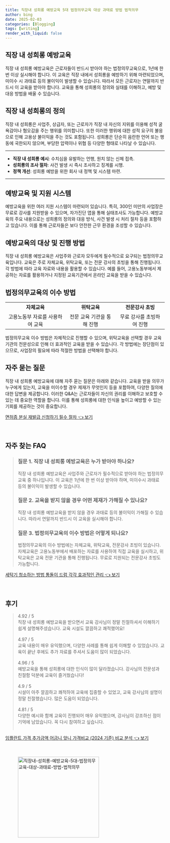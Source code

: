```yaml
---
title: 직장내 성희롱 예방교육 5대 법정의무교육 대상 과태료 방법 법적의무
author: bing
date: 2025-02-03
categories: [Blogging]
tags: [writing]
render_with_liquid: false
---
```



<h2 id='직장내_성희롱_예방교육'>직장 내 성희롱 예방교육</h2>

<p>직장 내 성희롱 예방교육은 근로자들이 반드시 받아야 하는 법정의무교육으로, 1년에 한 번 이상 실시해야 합니다. 이 교육은 직장 내에서 성희롱을 예방하기 위해 마련되었으며, 미이수 시 과태료 등의 불이익이 발생할 수 있습니다. 따라서 모든 근로자는 연말까지 반드시 이 교육을 받아야 합니다. 교육을 통해 성희롱의 정의와 실태를 이해하고, 예방 및 대응 방법을 배울 수 있습니다.</p>

<h2 id='직장내_성희롱의_정의'>직장 내 성희롱의 정의</h2>

<p>직장 내 성희롱은 사업주, 상급자, 또는 근로자가 직장 내 자신의 지위를 이용해 성적 굴욕감이나 혐오감을 주는 행위를 의미합니다. 또한 이러한 행위에 대한 성적 요구의 불응으로 인해 고용상 불이익을 주는 것도 포함됩니다. 성희롱은 단순히 음란한 언어 또는 행동에 국한되지 않으며, 부당한 압력이나 위협 등 다양한 형태로 나타날 수 있습니다.</p>

<hr />

<ul>
    <li><b>직장 내 성희롱 예시</b>: 수치심을 유발하는 언행, 원치 않는 신체 접촉.</li>
    <li><b>성희롱의 조사 절차</b>: 사건 발생 시 즉시 조사하고 징계를 시행.</li>
    <li><b>정책 개선</b>: 성희롱 예방을 위한 회사 내 정책 및 시스템 마련.</li>
</ul>

<hr />

<h2 id='예방교육_및_지원_시스템'>예방교육 및 지원 시스템</h2>

<p>예방교육을 위한 여러 지원 시스템이 마련되어 있습니다. 특히, 300인 미만의 사업장은 무료로 강사를 지원받을 수 있으며, 자가진단 앱을 통해 실태조사도 가능합니다. 예방교육의 주요 내용으로는 성희롱의 정의와 대응 방식, 사건 발생 시 처리 절차 등을 포함하고 있습니다. 이를 통해 근로자들은 보다 안전한 근무 환경을 조성할 수 있습니다.</p>

<h2 id='예방교육의_대상_및_진행방법'>예방교육의 대상 및 진행 방법</h2>

<p>직장 내 성희롱 예방교육은 사업주와 근로자 모두에게 필수적으로 요구되는 법정의무교육입니다. 교육은 주로 자체교육, 위탁교육, 또는 전문 강사의 초빙을 통해 진행됩니다. 각 방법에 따라 교육 자료와 내용을 활용할 수 있습니다. 예를 들어, 고용노동부에서 제공하는 자료를 활용하거나 지정된 교육기관에서 온라인 교육을 받을 수 있습니다.</p>

<h2 id='법정의무교육의_이수_방법'>법정의무교육의 이수 방법</h2>

<table>
    <tr>
        <td style="text-align: center; height: 17px;"><b>자체교육</b></td>
        <td style="text-align: center; height: 17px;"><b>위탁교육</b></td>
        <td style="text-align: center; height: 17px;"><b>전문강사 초빙</b></td>
    </tr>
    <tr>
        <td style="text-align: center; height: 17px;">고용노동부 자료를 사용하여 교육</td>
        <td style="text-align: center; height: 17px;">전문 교육 기관을 통해 진행</td>
        <td style="text-align: center; height: 17px;">무료 강사를 초빙하여 진행</td>
    </tr>
</table>

<p>법정의무교육 이수 방법은 자체적으로 진행할 수 있으며, 위탁교육을 선택할 경우 교육기관의 전문성으로 인해 더 효과적인 교육을 받을 수 있습니다. 각 방법에는 장단점이 있으므로, 사업장의 필요에 따라 적절한 방법을 선택해야 합니다.</p>

<h2 id='자주_묻는_질문'>자주 묻는 질문</h2>

<p>직장 내 성희롱 예방교육에 대해 자주 묻는 질문은 아래와 같습니다. 교육을 받을 의무가 누구에게 있는지, 교육을 미이수할 경우 제재가 무엇인지 등을 포함하여, 다양한 질의에 대한 답변을 제공합니다. 이러한 Q&A는 근로자들이 자신의 권리를 이해하고 보호할 수 있는 데 중요한 역할을 합니다. 이를 통해 성희롱에 대한 인식을 높이고 예방할 수 있는 기회를 제공하는 것이 중요합니다.</p>


<p><a class="click-button" title="면허증 분실 재발급 신청하기 필수 절차" href="https://24nara.github.io/posts/%EB%A9%B4%ED%97%88%EC%A6%9D-%EB%B6%84%EC%8B%A4-%EC%9E%AC%EB%B0%9C%EA%B8%89-%EC%8B%A0%EC%B2%AD%ED%95%98%EA%B8%B0-%ED%95%84%EC%88%98-%EC%A0%88%EC%B0%A8/" rel="dofollow">면허증 분실 재발급 신청하기 필수 절차 👈 보기</a></p><br>
<h2 id='자주_찾는_FAQ'>자주 찾는 FAQ</h2>
<div itemscope="" itemtype="https://schema.org/FAQPage">
<blockquote>
<div itemscope="" itemprop="mainEntity" itemtype="https://schema.org/Question">
<h3 itemprop="name">질문 1. 직장 내 성희롱 예방교육은 누가 받아야 하나요?</h3>
<div itemscope="" itemprop="acceptedAnswer" itemtype="https://schema.org/Answer">
<span itemprop="text">
<p>직장 내 성희롱 예방교육은 사업주와 근로자가 필수적으로 받아야 하는 법정의무교육 중 하나입니다. 이 교육은 1년에 한 번 이상 받아야 하며, 미이수시 과태료 등의 불이익이 발생할 수 있습니다.</p>
</span>
</div>
</div>
<div itemscope="" itemprop="mainEntity" itemtype="https://schema.org/Question">
<h3 itemprop="name">질문 2. 교육을 받지 않을 경우 어떤 제재가 가해질 수 있나요?</h3>
<div itemscope="" itemprop="acceptedAnswer" itemtype="https://schema.org/Answer">
<span itemprop="text">
<p>직장 내 성희롱 예방교육을 받지 않을 경우 과태료 등의 불이익이 가해질 수 있습니다. 따라서 연말까지 반드시 이 교육을 실시해야 합니다.</p>
</span>
</div>
</div>
<div itemscope="" itemprop="mainEntity" itemtype="https://schema.org/Question">
<h3 itemprop="name">질문 3. 법정의무교육의 이수 방법은 어떻게 되나요?</h3>
<div itemscope="" itemprop="acceptedAnswer" itemtype="https://schema.org/Answer">
<span itemprop="text">
<p>법정의무교육의 이수 방법에는 자체교육, 위탁교육, 전문강사 초빙이 있습니다. 자체교육은 고용노동부에서 배포하는 자료를 사용하여 직접 교육을 실시하고, 위탁교육은 교육 전문 기관을 통해 진행됩니다. 무료로 지원되는 전문강사 초빙도 가능합니다.</p>
</span>
</div>
</div>
</blockquote>
</div>
<p><a class="click-button" title="세탁기 청소하는 방법 통돌이 드럼 각각 효과적인 관리" href="https://24nara.github.io/posts/%EC%84%B8%ED%83%81%EA%B8%B0-%EC%B2%AD%EC%86%8C%ED%95%98%EB%8A%94-%EB%B0%A9%EB%B2%95-%ED%86%B5%EB%8F%8C%EC%9D%B4-%EB%93%9C%EB%9F%BC-%EA%B0%81%EA%B0%81-%ED%9A%A8%EA%B3%BC%EC%A0%81%EC%9D%B8-%EA%B4%80%EB%A6%AC/" rel="dofollow">세탁기 청소하는 방법 통돌이 드럼 각각 효과적인 관리 👈 보기</a></p><br>
<h2 id='후기'>후기</h2>
<div itemscope itemtype="https://schema.org/Product">
  <blockquote>
  <div itemprop="review" itemscope itemtype="https://schema.org/Review">
      <div itemprop="reviewRating" itemscope itemtype="https://schema.org/Rating"> <span itemprop="ratingValue">4.92</span> / <span itemprop="bestRating">5</span> </div>
      <span itemprop="reviewBody">직장 내 성희롱 예방교육을 받으면서 교육 강사님이 정말 친절하셔서 이해하기 쉽게 설명해주셨습니다. 교육 시설도 깔끔하고 쾌적했어요!</span>
  </div>
  <br>
  <div itemprop="review" itemscope itemtype="https://schema.org/Review">
      <div itemprop="reviewRating" itemscope itemtype="https://schema.org/Rating"> <span itemprop="ratingValue">4.97</span> / <span itemprop="bestRating">5</span> </div>
      <span itemprop="reviewBody">교육 내용이 매우 유익했으며, 다양한 사례를 통해 쉽게 이해할 수 있었습니다. 교육이 끝난 후에도 추가 자료를 주셔서 도움이 많이 되었습니다.</span>
  </div>
  <br>
  <div itemprop="review" itemscope itemtype="https://schema.org/Review">
      <div itemprop="reviewRating" itemscope itemtype="https://schema.org/Rating"> <span itemprop="ratingValue">4.96</span> / <span itemprop="bestRating">5</span> </div>
      <span itemprop="reviewBody">예방교육을 통해 성희롱에 대한 인식이 많이 달라졌습니다. 강사님의 전문성과 친절함 덕분에 교육이 즐거웠습니다!</span>
  </div>
  <br>
  <div itemprop="review" itemscope itemtype="https://schema.org/Review">
      <div itemprop="reviewRating" itemscope itemtype="https://schema.org/Rating"> <span itemprop="ratingValue">4.9</span> / <span itemprop="bestRating">5</span> </div>
      <span itemprop="reviewBody">시설이 아주 깔끔하고 쾌적하여 교육에 집중할 수 있었고, 교육 강사님의 설명이 정말 친절했습니다. 많은 도움이 되었습니다.</span>
  </div>
  <br>
  <div itemprop="review" itemscope itemtype="https://schema.org/Review">
      <div itemprop="reviewRating" itemscope itemtype="https://schema.org/Rating"> <span itemprop="ratingValue">4.81</span> / <span itemprop="bestRating">5</span> </div>
      <span itemprop="reviewBody">다양한 예시와 함께 교육이 진행되어 매우 유익했으며, 강사님이 강조하신 점이 기억에 남았습니다. 꼭 다시 참여하고 싶습니다.</span>
  </div>
  <br>
  </blockquote>
</div>
<p><a class="click-button" title="임플란트 가격 추가금액 어금니 앞니 가격비교 (2024 기준) 비교 분석" href="https://24nara.github.io/posts/%EC%9E%84%ED%94%8C%EB%9E%80%ED%8A%B8-%EA%B0%80%EA%B2%A9-%EC%B6%94%EA%B0%80%EA%B8%88%EC%95%A1-%EC%96%B4%EA%B8%88%EB%8B%88-%EC%95%9E%EB%8B%88-%EA%B0%80%EA%B2%A9%EB%B9%84%EA%B5%90-(2024-%EA%B8%B0%EC%A4%80)-%EB%B9%84%EA%B5%90-%EB%B6%84%EC%84%9D/" rel="dofollow">임플란트 가격 추가금액 어금니 앞니 가격비교 (2024 기준) 비교 분석 👈 보기</a></p><br>
<figure class="image"><img src="https://24nara.github.io/assets/img/thumbnail/직장내-성희롱-예방교육-5대-법정의무교육-대상-과태료-방법-법적의무.webp" alt="직장내-성희롱-예방교육-5대-법정의무교육-대상-과태료-방법-법적의무" width="256" height="256"></figure>